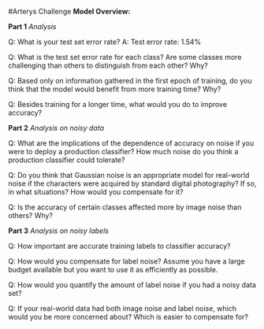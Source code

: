 #Arterys Challenge
**Model Overview:**

**Part 1** 
*Analysis*


Q: What is your test set error rate?
A: Test error rate: 1.54%

Q: What is the test set error rate for each class? Are some classes more challenging than others to distinguish from each other? Why? 


Q: Based only on information gathered in the first epoch of training, do you think that the model would benefit from more training time? Why?


Q: Besides training for a longer time, what would you do to improve accuracy?


**Part 2**
*Analysis on noisy data*


Q: What are the implications of the dependence of accuracy on noise if you were to deploy a production classifier? How much noise do you think a production classifier could tolerate?

Q: Do you think that Gaussian noise is an appropriate model for real-world noise if the characters were acquired by standard digital photography? If so, in what situations? How would you compensate for it?

Q: Is the accuracy of certain classes affected more by image noise than others? Why?


**Part 3**
*Analysis on noisy labels*


Q: How important are accurate training labels to classifier accuracy?

Q: How would you compensate for label noise? Assume you have a large budget available but you want to use it as efficiently as possible.


Q: How would you quantify the amount of label noise if you had a noisy data set?

Q: If your real-world data had both image noise and label noise, which would you be more concerned about? Which is easier to compensate for?
